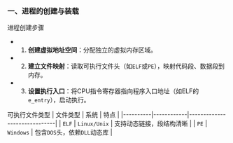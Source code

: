 ### 一、进程的创建与装载

进程创建步骤
- 1. **创建虚拟地址空间**：分配独立的虚拟内存区域。
- 2. **建立文件映射**：读取可执行文件头（如`ELF`或`PE`），映射代码段、数据段到内存。
- 3. **设置执行入口**：将CPU指令寄存器指向程序入口地址（如ELF的`e_entry`），启动执行。

可执行文件类型
| 文件类型 | 系统       | 特点                         |
|----------|------------|------------------------------|
| `ELF`      | `Linux/Unix` | 支持动态链接，段结构清晰      |
| `PE`       | `Windows`    | 包含`DOS`头，依赖`DLL`动态库      |
